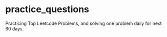 # practice_questions
Practicing Top Leetcode Problems, and solving one problem daily for next 60 days.
